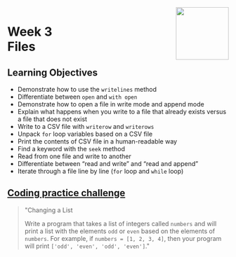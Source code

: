 <a href="../">
  <img src="/img/Python_Basic_Structures_Lists,_Strings,_and_Files_logo.avif" width="120" align="right">
</a>

# Week 3 <br> Files

## Learning Objectives
- Demonstrate how to use the `writelines` method
- Differentiate between `open` and `with open`
- Demonstrate how to open a file in write mode and append mode
- Explain what happens when you write to a file that already exists versus a file that does not exist
- Write to a CSV file with `writerow` and `writerows`
- Unpack `for` loop variables based on a CSV file
- Print the contents of CSV file in a human-readable way
- Find a keyword with the `seek` method
- Read from one file and write to another
- Differentiate between “read and write” and “read and append”
- Iterate through a file line by line (`for` loop and `while` loop)

## [Coding practice challenge](./lab_challenge.py)

>"Changing a List
>
>Write a program that takes a list of integers called `numbers` and will print a list with the elements `odd` or `even` based on the elements of `numbers`. For example, if `numbers = [1, 2, 3, 4]`, then your program will print `['odd', 'even', 'odd', 'even']`."
